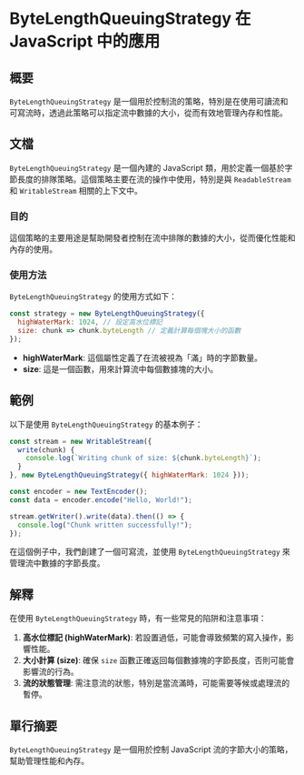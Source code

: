 <!--
Meta Description: # ByteLengthQueuingStrategy 在 JavaScript 中的應用 ## 概要 `ByteLengthQueuingStrategy` 是一個用於控制流的策略，特別是在使用可讀流和可寫流時，透過此策略可以指定流中數據的大小，從而有效地管理內存和性能。 ## 文檔 `ByteL...
Meta Keywords: bytelengthqueuingstrategy, chunk, javascript, size, const
-->

# ByteLengthQueuingStrategy 在 JavaScript 中的應用

## 概要
`ByteLengthQueuingStrategy` 是一個用於控制流的策略，特別是在使用可讀流和可寫流時，透過此策略可以指定流中數據的大小，從而有效地管理內存和性能。

## 文檔
`ByteLengthQueuingStrategy` 是一個內建的 JavaScript 類，用於定義一個基於字節長度的排隊策略。這個策略主要在流的操作中使用，特別是與 `ReadableStream` 和 `WritableStream` 相關的上下文中。

### 目的
這個策略的主要用途是幫助開發者控制在流中排隊的數據的大小，從而優化性能和內存的使用。

### 使用方法
`ByteLengthQueuingStrategy` 的使用方式如下：

```javascript
const strategy = new ByteLengthQueuingStrategy({
  highWaterMark: 1024, // 設定高水位標記
  size: chunk => chunk.byteLength // 定義計算每個塊大小的函數
});
```

- **highWaterMark**: 這個屬性定義了在流被視為「滿」時的字節數量。
- **size**: 這是一個函數，用來計算流中每個數據塊的大小。

## 範例
以下是使用 `ByteLengthQueuingStrategy` 的基本例子：

```javascript
const stream = new WritableStream({
  write(chunk) {
    console.log(`Writing chunk of size: ${chunk.byteLength}`);
  }
}, new ByteLengthQueuingStrategy({ highWaterMark: 1024 }));

const encoder = new TextEncoder();
const data = encoder.encode("Hello, World!");

stream.getWriter().write(data).then(() => {
  console.log("Chunk written successfully!");
});
```

在這個例子中，我們創建了一個可寫流，並使用 `ByteLengthQueuingStrategy` 來管理流中數據的字節長度。

## 解釋
在使用 `ByteLengthQueuingStrategy` 時，有一些常見的陷阱和注意事項：

1. **高水位標記 (highWaterMark)**: 若設置過低，可能會導致頻繁的寫入操作，影響性能。
2. **大小計算 (size)**: 確保 `size` 函數正確返回每個數據塊的字節長度，否則可能會影響流的行為。
3. **流的狀態管理**: 需注意流的狀態，特別是當流滿時，可能需要等候或處理流的暫停。

## 單行摘要
`ByteLengthQueuingStrategy` 是一個用於控制 JavaScript 流的字節大小的策略，幫助管理性能和內存。